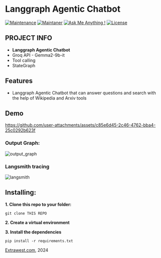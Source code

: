 #  Langgraph Agentic Chatbot
[![Maintenance](https://img.shields.io/badge/Maintained%3F-yes-green.svg)]()
[![Maintaner](https://img.shields.io/static/v1?label=Andriy%20Gulak&message=Maintainer&color=red)](mailto:andriy.gulak@extrawest.com)
[![Ask Me Anything !](https://img.shields.io/badge/Ask%20me-anything-1abc9c.svg)](https://github.com/extrawest/langgraph_agentic_chatbot/issues)
[![License](https://img.shields.io/badge/License-Apache_2.0-blue.svg)](https://opensource.org/licenses/Apache-2.0)

## PROJECT INFO
- **Langgraph Agentic Chatbot**
- Groq API - Gemma2-9b-it
- Tool calling
- StateGraph

## Features
- Langgraph Agentic Chatbot that can answer questions and search with the help of Wikipedia and Arxiv tools

## Demo
https://github.com/user-attachments/assets/c85e6d45-2c46-4762-bba4-25c0292b623f

### Output Graph:
![output_graph](https://github.com/user-attachments/assets/72289374-dad5-44aa-a068-62ba39dc9876)

### Langsmith tracing
![langsmith](https://github.com/user-attachments/assets/fdbd0ee4-a136-4a6d-89ef-8456c6de9aef)


## Installing:
**1. Clone this repo to your folder:**

```
git clone THIS REPO
```

**2. Create a virtual environment**

**3. Install the dependencies**

```
pip install -r requirements.txt
``` 

[Extrawest.com](https://www.extrawest.com), 2024


